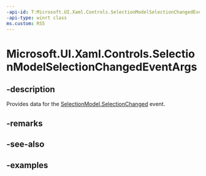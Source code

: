 ```yaml
---
-api-id: T:Microsoft.UI.Xaml.Controls.SelectionModelSelectionChangedEventArgs
-api-type: winrt class
ms.custom: RS5
---
```


<!-- Class syntax.
public class SelectionModelSelectionChangedEventArgs 
-->

# Microsoft.UI.Xaml.Controls.SelectionModelSelectionChangedEventArgs

## -description

Provides data for the [SelectionModel.SelectionChanged](selectionmodel_selectionchanged.md) event.

## -remarks

## -see-also

## -examples

